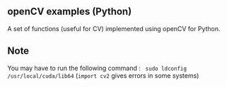 ## openCV examples (Python)
A set of functions (useful for CV) implemented using openCV for Python.

## Note
You may have to run the following command :
`  sudo ldconfig /usr/local/cuda/lib64 `
(`import cv2` gives errors in some systems)
